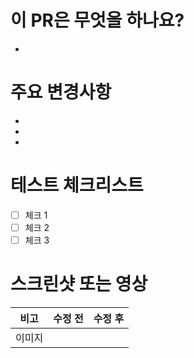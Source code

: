 # 이 PR은 무엇을 하나요?

-

# 주요 변경사항

-
-
-

# 테스트 체크리스트

- [ ] 체크 1
- [ ] 체크 2
- [ ] 체크 3

# 스크린샷 또는 영상

| 비고 | 수정 전 | 수정 후 |
| ---- | ------- | ------- |
| 이미지 | | |
